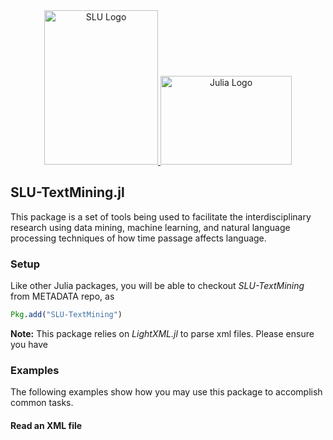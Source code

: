 <div align="center">

<a href="http://www.slu.edu/" target="_blank">
<img src="http://www.slu.edu/Images/marketing_communications/logos/slu/slu_4c.bmp" alt="SLU Logo" width="182" height="247"></img>
</a>

<a href="http://julialang.org/" target="_blank">
<img src="http://julialang.org/images/logo_hires.png" alt="Julia Logo" width="210" height="142"></img>
</a>

</div>

## SLU-TextMining.jl



This package is a set of tools being used to facilitate the interdisciplinary research using data mining, machine learning, and natural language processing techniques of how time passage affects language.

### Setup

Like other Julia packages, you will be able to checkout *SLU-TextMining* from METADATA repo, as

```julia
Pkg.add("SLU-TextMining")
```

**Note:** This package relies on *LightXML.jl* to parse xml files. Please ensure you have


### Examples

The following examples show how you may use this package to accomplish common tasks.

#### Read an XML file